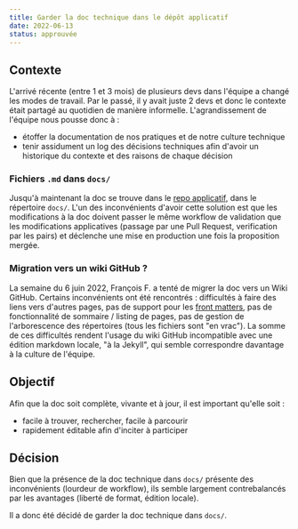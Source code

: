 ```yaml
---
title: Garder la doc technique dans le dépôt applicatif
date: 2022-06-13
status: approuvée
---
```


## Contexte

L'arrivé récente (entre 1 et 3 mois) de plusieurs devs dans l'équipe a changé les modes de travail. Par le passé, il y avait juste 2 devs et donc le contexte était partagé au quotidien de manière informelle. L'agrandissement de l'équipe nous pousse donc à :
- étoffer la documentation de nos pratiques et de notre culture technique
- tenir assidument un log des décisions techniques afin d'avoir un historique du contexte et des raisons de chaque décision

### Fichiers `.md` dans `docs/`

Jusqu'à maintenant la doc se trouve dans le [repo applicatif](https://github.com/betagouv/rdv-solidarites.fr), dans le répertoire `docs/`. L'un des inconvénients d'avoir cette solution est que les modifications à la doc doivent passer le même workflow de validation que les modifications applicatives (passage par une Pull Request, verification par les pairs) et déclenche une mise en production une fois la proposition mergée.

### Migration vers un wiki GitHub ?
La semaine du 6 juin 2022, François F. a tenté de migrer la doc vers un Wiki GitHub. Certains inconvénients ont été rencontrés : difficultés à faire des liens vers d'autres pages, pas de support pour les [front matters](https://jekyllrb.com/docs/front-matter/), pas de fonctionnalité de sommaire / listing de pages, pas de gestion de l'arborescence des répertoires (tous les fichiers sont "en vrac"). La somme de ces difficultés rendent l'usage du wiki GitHub incompatible avec une édition markdown locale, "à la Jekyll", qui semble correspondre davantage à la culture de l'équipe.

## Objectif

Afin que la doc soit complète, vivante et à jour, il est important qu'elle soit :
- facile à trouver, rechercher, facile à parcourir
- rapidement éditable afin d'inciter à participer


## Décision

Bien que la présence de la doc technique dans `docs/` présente des inconvénients (lourdeur de workflow), ils semble largement contrebalancés par les avantages (liberté de format, édition locale).

Il a donc été décidé de garder la doc technique dans `docs/`.

